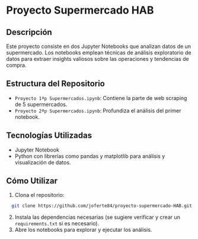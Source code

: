 # Proyecto Supermercado HAB

## Descripción
Este proyecto consiste en dos Jupyter Notebooks que analizan datos de un supermercado. Los notebooks emplean técnicas de análisis exploratorio de datos para extraer insights valiosos sobre las operaciones y tendencias de compra.

## Estructura del Repositorio
- `Proyecto 1ªp Supermercados.ipynb`: Contiene la parte de web scraping de 5 supermercados. 
- `Proyecto 2ªp Supermercados.ipynb`: Profundiza el análisis del primer notebook.

## Tecnologías Utilizadas
- Jupyter Notebook
- Python con librerías como pandas y matplotlib para análisis y visualización de datos.

## Cómo Utilizar
1. Clona el repositorio:
```bash
  git clone https://github.com/joferte84/proyecto-supermercado-HAB.git
```

2. Instala las dependencias necesarias (se sugiere verificar y crear un `requirements.txt` si es necesario).
3. Abre los notebooks para explorar y ejecutar los análisis.

